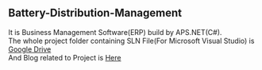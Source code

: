 ## Battery-Distribution-Management
It is Business Management Software(ERP) build by APS.NET(C#).\
The whole project folder containing SLN File(For Microsoft Visual Studio) is [Google Drive](https://drive.google.com/file/d/1ZnuHym-ttNrAnUESU0h9Nsjwn7DBmr1i/view?usp=sharing)\
And Blog related to Project is [Here]()
